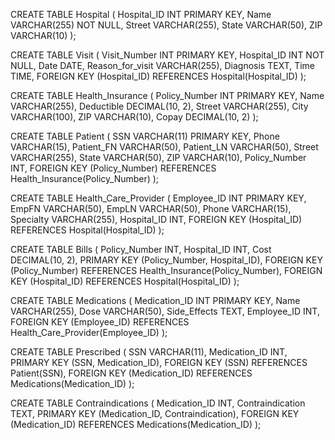 CREATE TABLE Hospital (
    Hospital_ID INT PRIMARY KEY,
    Name VARCHAR(255) NOT NULL,
    Street VARCHAR(255),
    State VARCHAR(50),
    ZIP VARCHAR(10)
);


CREATE TABLE Visit (
    Visit_Number INT PRIMARY KEY,
    Hospital_ID INT NOT NULL,
    Date DATE,
    Reason_for_visit VARCHAR(255),
    Diagnosis TEXT,
    Time TIME,
    FOREIGN KEY (Hospital_ID) REFERENCES Hospital(Hospital_ID)
);


CREATE TABLE Health_Insurance (
    Policy_Number INT PRIMARY KEY,
    Name VARCHAR(255),
    Deductible DECIMAL(10, 2),
    Street VARCHAR(255),
    City VARCHAR(100),
    ZIP VARCHAR(10),
    Copay DECIMAL(10, 2)
);


CREATE TABLE Patient (
    SSN VARCHAR(11) PRIMARY KEY,
    Phone VARCHAR(15),
    Patient_FN VARCHAR(50),
    Patient_LN VARCHAR(50),
    Street VARCHAR(255),
    State VARCHAR(50),
    ZIP VARCHAR(10),
    Policy_Number INT,
    FOREIGN KEY (Policy_Number) REFERENCES Health_Insurance(Policy_Number)
);


CREATE TABLE Health_Care_Provider (
    Employee_ID INT PRIMARY KEY,
    EmpFN VARCHAR(50),
    EmpLN VARCHAR(50),
    Phone VARCHAR(15),
    Specialty VARCHAR(255),
    Hospital_ID INT,
    FOREIGN KEY (Hospital_ID) REFERENCES Hospital(Hospital_ID)
);


CREATE TABLE Bills (
    Policy_Number INT,
    Hospital_ID INT,
    Cost DECIMAL(10, 2),
    PRIMARY KEY (Policy_Number, Hospital_ID),
    FOREIGN KEY (Policy_Number) REFERENCES Health_Insurance(Policy_Number),
    FOREIGN KEY (Hospital_ID) REFERENCES Hospital(Hospital_ID)
);


CREATE TABLE Medications (
    Medication_ID INT PRIMARY KEY,
    Name VARCHAR(255),
    Dose VARCHAR(50),
    Side_Effects TEXT,
    Employee_ID INT,
    FOREIGN KEY (Employee_ID) REFERENCES Health_Care_Provider(Employee_ID)
);


CREATE TABLE Prescribed (
    SSN VARCHAR(11),
    Medication_ID INT,
    PRIMARY KEY (SSN, Medication_ID),
    FOREIGN KEY (SSN) REFERENCES Patient(SSN),
    FOREIGN KEY (Medication_ID) REFERENCES Medications(Medication_ID)
);


CREATE TABLE Contraindications (
    Medication_ID INT,
    Contraindication TEXT,
    PRIMARY KEY (Medication_ID, Contraindication),
    FOREIGN KEY (Medication_ID) REFERENCES Medications(Medication_ID)
);
